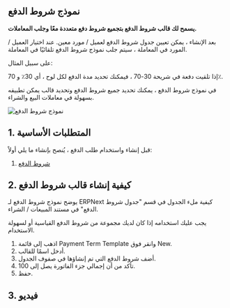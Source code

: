 ## نموذج شروط الدفع

**يسمح لك قالب شروط الدفع بتجميع شروط دفع متعددة معًا وجلب المعاملات.**

بعد الإنشاء ، يمكن تعيين جدول شروط الدفع لعميل / مورد معين. عند اختيار العميل / المورد في المعاملة ، سيتم جلب نموذج شروط الدفع تلقائيًا في المعاملة.

على سبيل المثال:

إذا تلقيت دفعة في شريحة 30-70 ، فيمكنك تحديد مدة الدفع لكل لوح ، أي 30٪ و 70٪.

في نموذج شروط الدفع ، يمكنك تحديد جميع شروط الدفع وتحديد قالب يمكن تطبيقه بسهولة في معاملات البيع والشراء.

![نموذج شروط الدفع](https://docs.erpnext.com/files/payment-terms-template.png)

## 1. المتطلبات الأساسية

قبل إنشاء واستخدام طلب الدفع ، يُنصح بإنشاء ما يلي أولاً:

1. [شروط الدفع](https://docs.erpnext.com/docs/v13/user/manual/en/accounts/payment-terms)

## 2. كيفية إنشاء قالب شروط الدفع

يوضح نموذج شروط الدفع لـ ERPNext كيفية ملء الجدول في قسم "جدول شروط الدفع" في مستند المبيعات / الشراء.

يجب عليك استخدامه إذا كان لديك مجموعة من شروط الدفع القياسية أو لسهولة الاستخدام.

1. اذهب إلى قائمة Payment Term Template وانقر فوق New.
2. أدخل اسمًا للقالب.
3. أضف شروط الدفع التي تم إنشاؤها في صفوف الجدول.
4. تأكد من أن إجمالي جزء الفاتورة يصل إلى 100.
5. حفظ.

## 3. فيديو